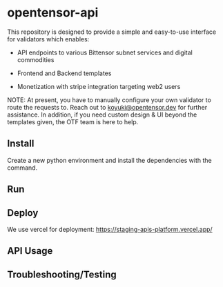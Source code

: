 # opentensor-api

This repository is designed to provide a simple and easy-to-use interface for validators which enables:

- API endpoints to various Bittensor subnet services and digital commodities 

- Frontend and Backend templates

- Monetization with stripe integration targeting web2 users 


NOTE: At present, you have to manually configure your own validator to route the requests to. Reach out to koyuki@opentensor.dev for further assistance. In addition, if you need custom design & UI beyond the templates given, the OTF team is here to help. 


## Install
Create a new python environment and install the dependencies with the command.

## Run 


## Deploy 
We use vercel for deployment: https://staging-apis-platform.vercel.app/ 


## API Usage


## Troubleshooting/Testing 


